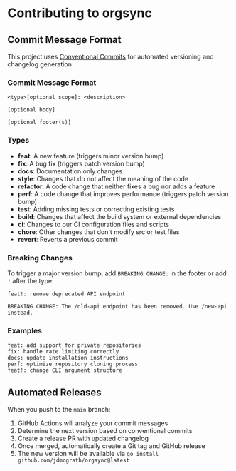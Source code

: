 # Contributing to orgsync

## Commit Message Format

This project uses [Conventional Commits](https://www.conventionalcommits.org/) for automated versioning and changelog generation.

### Commit Message Format

```
<type>[optional scope]: <description>

[optional body]

[optional footer(s)]
```

### Types

- **feat**: A new feature (triggers minor version bump)
- **fix**: A bug fix (triggers patch version bump)
- **docs**: Documentation only changes
- **style**: Changes that do not affect the meaning of the code
- **refactor**: A code change that neither fixes a bug nor adds a feature
- **perf**: A code change that improves performance (triggers patch version bump)
- **test**: Adding missing tests or correcting existing tests
- **build**: Changes that affect the build system or external dependencies
- **ci**: Changes to our CI configuration files and scripts
- **chore**: Other changes that don't modify src or test files
- **revert**: Reverts a previous commit

### Breaking Changes

To trigger a major version bump, add `BREAKING CHANGE:` in the footer or add `!` after the type:

```
feat!: remove deprecated API endpoint

BREAKING CHANGE: The /old-api endpoint has been removed. Use /new-api instead.
```

### Examples

```
feat: add support for private repositories
fix: handle rate limiting correctly
docs: update installation instructions
perf: optimize repository cloning process
feat!: change CLI argument structure
```

## Automated Releases

When you push to the `main` branch:

1. GitHub Actions will analyze your commit messages
2. Determine the next version based on conventional commits
3. Create a release PR with updated changelog
4. Once merged, automatically create a Git tag and GitHub release
5. The new version will be available via `go install github.com/jdmcgrath/orgsync@latest` 